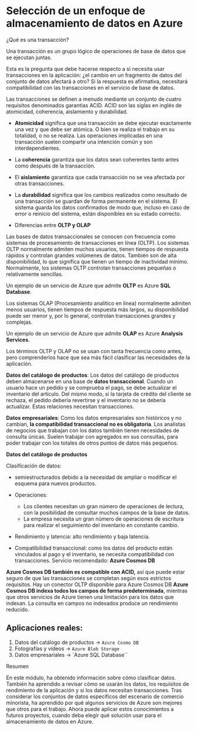 # Selección de un enfoque de almacenamiento de datos en Azure

¿Qué es una transacción?

Una transacción es un grupo lógico de operaciones de base de datos que se ejecutan juntas.

Esta es la pregunta que debe hacerse respecto a si necesita usar transacciones en la aplicación: ¿el cambio en un fragmento de datos del conjunto de datos afectará a otro? Si la respuesta es afirmativa, necesitará compatibilidad con las transacciones en el servicio de base de datos.

Las transacciones se definen a menudo mediante un conjunto de cuatro requisitos denominados garantías ACID. ACID son las siglas en inglés de atomicidad, coherencia, aislamiento y durabilidad.

- **Atomicidad** significa que una transacción se debe ejecutar exactamente una vez y que debe ser atómica. O bien se realiza el trabajo en su totalidad, o no se realiza. Las operaciones implicadas en una transacción suelen compartir una intención común y son interdependientes.
- La **coherencia** garantiza que los datos sean coherentes tanto antes como después de la transacción.
- El **aislamiento** garantiza que cada transacción no se vea afectada por otras transacciones.
- La **durabilidad** significa que los cambios realizados como resultado de una transacción se guardan de forma permanente en el sistema. El sistema guarda los datos confirmados de modo que, incluso en caso de error o reinicio del sistema, están disponibles en su estado correcto.

- Diferencias entre **OLTP y OLAP**

Las bases de datos transaccionales se conocen con frecuencia como sistemas de procesamiento de transacciones en línea (OLTP). Los sistemas OLTP normalmente admiten muchos usuarios, tienen tiempos de respuesta rápidos y controlan grandes volúmenes de datos. También son de alta disponibilidad, lo que significa que tienen un tiempo de inactividad mínimo. Normalmente, los sistemas OLTP controlan transacciones pequeñas o relativamente sencillas.

Un ejemplo de un servicio de Azure que admite **OLTP** es Azure **SQL Database**.

Los sistemas OLAP (Procesamiento analítico en línea) normalmente admiten menos usuarios, tienen tiempos de respuesta más largos, su disponibilidad puede ser menor y, por lo general, controlan transacciones grandes y complejas.

Un ejemplo de un servicio de Azure que admite **OLAP** es Azure **Analysis Services**.

Los términos OLTP y OLAP no se usan con tanta frecuencia como antes, pero comprenderlos hace que sea más fácil clasificar las necesidades de la aplicación.

**Datos del catálogo de productos**: Los datos del catálogo de productos deben almacenarse en una base de **datos transaccional**. Cuando un usuario hace un pedido y se comprueba el pago, se debe actualizar el inventario del artículo. Del mismo modo, si la tarjeta de crédito del cliente se rechaza, el pedido debería revertirse y el inventario no se debería actualizar. Estas relaciones necesitan transacciones.

**Datos empresariales**: Como los datos empresariales son históricos y no cambian, **la compatibilidad transaccional no es obligatoria**. Los analistas de negocios que trabajan con los datos también tienen necesidades de consulta únicas. Suelen trabajar con agregados en sus consultas, para poder trabajar con los totales de otros puntos de datos más pequeños.

**Datos del catálogo de productos**

Clasificación de datos: 
- semiestructurados debido a la necesidad de ampliar o modificar el esquema para nuevos productos.

- Operaciones:
    - Los clientes necesitan un gran número de operaciones de lectura, con la posibilidad de consultar muchos campos de la base de datos.
    - La empresa necesita un gran número de operaciones de escritura para realizar el seguimiento del inventario en constante cambio.

- Rendimiento y latencia: alto rendimiento y baja latencia.

- Compatibilidad transaccional: como los datos del producto están vinculados al pago y el inventario, se necesita compatibilidad con transacciones.
Servicio recomendado: **Azure Cosmos DB**

**Azure Cosmos DB también es compatible con ACID,** así que puede estar seguro de que las transacciones se completan según esos estrictos requisitos. Hay un conector OLTP disponible para Azure Cosmos DB
**Azure Cosmos DB indexa todos los campos de forma predeterminada**, mientras que otros servicios de Azure tienen una limitación para los datos que indexan. La consulta en campos no indexados produce un rendimiento reducido.


## Aplicaciones reales:

1. Datos del catálogo de productos -> `Azure Cosmo DB`
2. Fotografías y vídeos -> `Azure Blob Storage`
3. Datos empresariales -> `Azure SQL Database``

Resumen

En este módulo, ha obtenido información sobre cómo clasificar datos. También ha aprendido a revisar cómo se usarán los datos, los requisitos de rendimiento de la aplicación y si los datos necesitan transacciones. Tras considerar los conjuntos de datos específicos del escenario de comercio minorista, ha aprendido por qué algunos servicios de Azure son mejores que otros para el trabajo. Ahora puede aplicar estos conocimientos a futuros proyectos, cuando deba elegir qué solución usar para el almacenamiento de datos en Azure.